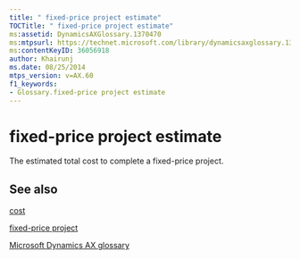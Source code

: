 ```yaml
---
title: " fixed-price project estimate"
TOCTitle: " fixed-price project estimate"
ms:assetid: DynamicsAXGlossary.1370470
ms:mtpsurl: https://technet.microsoft.com/library/dynamicsaxglossary.1370470(v=AX.60)
ms:contentKeyID: 36056918
author: Khairunj
ms.date: 08/25/2014
mtps_version: v=AX.60
f1_keywords:
- Glossary.fixed-price project estimate
---
```


# fixed-price project estimate

The estimated total cost to complete a fixed-price project.

## See also

[cost](cost.md)

[fixed-price project](fixed-price-project.md)

[Microsoft Dynamics AX glossary](glossary/microsoft-dynamics-ax-glossary.md)

  


